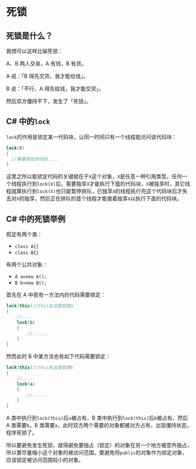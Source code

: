 # 死锁

## 死锁是什么？

我想可以这样比喻死锁：

A、B 两人交易，A 有钱，B 有货。

A 说：「B 得先交货，我才能给钱」。

B 说：「不行，A 得先给钱，我才能交货」。

然后双方僵持不下，发生了「死锁」。

## C# 中的`lock`

`lock`的作用是锁定某一代码块，让同一时间只有一个线程能访问该代码块：

```c#
lock(X)
{
  //需要锁定的代码.... 
}
```

这里之所以能锁定代码的关键就在于`X`这个对象，`X`是任意一种引用类型。任何一个线程执行到`lock(X)`后，需要独享`X`才能执行下面的代码块，`X`被独享时，其它线程就算执行到`lock(X)`也只能暂停排队，已独享`X`的线程执行完这个代码块后才失去对`X`的独享，然后正在排队的首个线程才能接着独享`X`以执行下面的代码块。

## C# 中的死锁举例

假定有两个类：

- `class A{}`
- `class B{}`

有两个公共对象：

- `A a=new A(); `
- `B b=new B(); `

首先在 A 中若有一方法内的代码需要锁定：

```C#
lock(this)//this在这里就是a 
{ 
    //.... 
    lock(b) 
    { 
        //...... 
    } 
} 
```


然而此时 B 中某方法也有如下代码需要锁定：

```C#
lock(this)//this在这里就是b
{ 
    //.... 
    lock(a) 
    { 
        //...... 
    } 
} 
```

A 类中执行到`lock(this)`后`a`被占有，B 类中执行到`lock(this)`后`b`被占有，然后 A 类需要`b`，B 类需要`a`，此时双方两个需要的对象都被对方占有，出现僵持状态，程序死锁了。

所以要避免发生死锁，就得避免要独占（锁定）的对象在另一个地方被意外独占，所以要尽量缩小这个对象的被访问范围，要避免将`public`的对象作为锁定对象，应该锁定被访问范围较小的对象。
